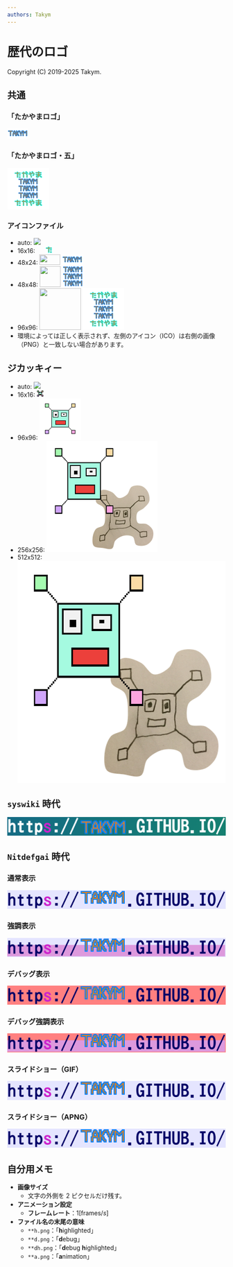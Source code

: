 ```yaml
---
authors: Takym
---
```

# 歴代のロゴ
Copyright (C) 2019-2025 Takym.

## 共通

### 「たかやまロゴ」
![](../assets/images/TakymLogo.png)

### 「たかやまロゴ・五」
![](../assets/images/TakymLogoFive.png)

### アイコンファイル
* auto: ![](../assets/images/TakymLogo.ico)
* 16x16: <img src="../assets/images/TakymLogo.ico" width="16" height="16" /> <img src="../assets/images/TakymLogo16x16.png" width="16" height="16" />
* 48x24: <img src="../assets/images/TakymLogo.ico" width="48" height="24" /> <img src="../assets/images/TakymLogo.png" width="48" height="24" />
* 48x48: <img src="../assets/images/TakymLogo.ico" width="48" height="48" /> <img src="../assets/images/TakymLogo48x48.png" width="48" height="48" />
* 96x96: <img src="../assets/images/TakymLogo.ico" width="96" height="96" /> <img src="../assets/images/TakymLogoFive.png" width="96" height="96" />
* 環境によっては正しく表示されず、左側のアイコン（ICO）は右側の画像（PNG）と一致しない場合があります。

## ジカッキィー
* auto: ![](../assets/images/Jikkaky.ico)
* 16x16: <img src="../assets/images/Jikkaky.x016.png" width="16" height="16" />
* 96x96: <img src="../assets/images/Jikkaky.x096.png" width="96" height="96" />
* 256x256: <img src="../assets/images/Jikkaky.x256.png" width="256" height="256" />
* 512x512: <img src="../assets/images/Jikkaky.x512.png" width="512" height="512" />

## `syswiki` 時代
![](../assets/images/logos/00.png)

## `Nitdefgai` 時代

### 通常表示
![](../assets/images/logos/01.png)

### 強調表示
![](../assets/images/logos/01h.png)

### デバッグ表示
![](../assets/images/logos/01d.png)

### デバッグ強調表示
![](../assets/images/logos/01dh.png)

### スライドショー（GIF）
![](../assets/images/logos/01.gif)

### スライドショー（APNG）
![](../assets/images/logos/01a.png)

## 自分用メモ
* **画像サイズ**
	* 文字の外側を 2 ピクセルだけ残す。
* **アニメーション設定**
	* **フレームレート**：$1 [\text{frames}/s]$
* **ファイル名の末尾の意味**
	* `**h.png`：「**h**ighlighted」
	* `**d.png`：「**d**ebug」
	* `**dh.png`：「**d**ebug **h**ighlighted」
	* `**a.png`：「**a**nimation」
